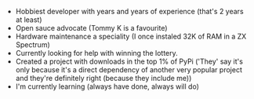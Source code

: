- Hobbiest developer with years and years of experience (that's 2 years at least)
- Open sauce advocate (Tommy K is a favourite)
- Hardware maintenance a speciality (I once instaled 32K of RAM in a ZX Spectrum)
- Currently looking for help with winning the lottery.
- Created a project with downloads in the top 1% of PyPi ('They' say it's only because it's a direct dependency of another very popular project and they're definitely right (because they include me))
- I'm currently learning (always have done, always will do)
